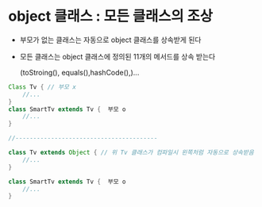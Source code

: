 # object 클래스 : 모든 클래스의 조상

- 부모가 없는 클래스는 자동으로 object 클래스를 상속받게 된다

- 모든 클래스는 object 클래스에 정의된 11개의 메서드를 상속 받는다

  (toStroing(), equals(),hashCode(),)...

```java
Class Tv { // 부모 x
    //...  
}
class SmartTv extends Tv {  부모 o
    //...
}

//----------------------------------------

class Tv extends Object { // 위 Tv 클래스가 컴파일시 왼쪽처럼 자동으로 상속받음
    //...
}

class SmartTv extends Tv {  부모 o
    //...
}

```

